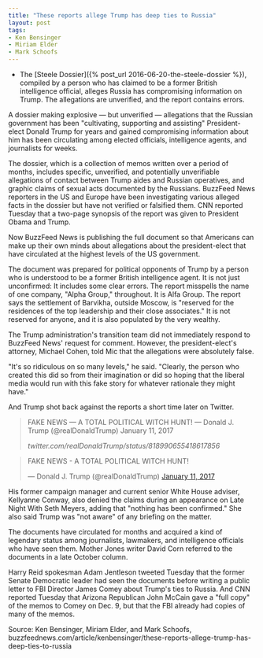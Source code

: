 ```yaml
---
title: "These reports allege Trump has deep ties to Russia"
layout: post
tags:
- Ken Bensinger
- Miriam Elder
- Mark Schoofs
---
```


- The [Steele Dossier]({% post_url 2016-06-20-the-steele-dossier %}), compiled by a person who has claimed to be a former British intelligence official, alleges Russia has compromising information on Trump. The allegations are unverified, and the report contains errors.

A dossier making explosive — but unverified — allegations that the Russian government has been "cultivating, supporting and assisting" President-elect Donald Trump for years and gained compromising information about him has been circulating among elected officials, intelligence agents, and journalists for weeks.

The dossier, which is a collection of memos written over a period of months, includes specific, unverified, and potentially unverifiable allegations of contact between Trump aides and Russian operatives, and graphic claims of sexual acts documented by the Russians. BuzzFeed News reporters in the US and Europe have been investigating various alleged facts in the dossier but have not verified or falsified them. CNN reported Tuesday that a two-page synopsis of the report was given to President Obama and Trump.

Now BuzzFeed News is publishing the full document so that Americans can make up their own minds about allegations about the president-elect that have circulated at the highest levels of the US government.

The document was prepared for political opponents of Trump by a person who is understood to be a former British intelligence agent. It is not just unconfirmed: It includes some clear errors. The report misspells the name of one company, "Alpha Group," throughout. It is Alfa Group. The report says the settlement of Barvikha, outside Moscow, is "reserved for the residences of the top leadership and their close associates." It is not reserved for anyone, and it is also populated by the very wealthy.

The Trump administration's transition team did not immediately respond to BuzzFeed News' request for comment. However, the president-elect's attorney, Michael Cohen, told Mic that the allegations were absolutely false.

"It's so ridiculous on so many levels," he said. "Clearly, the person who created this did so from their imagination or did so hoping that the liberal media would run with this fake story for whatever rationale they might have."

And Trump shot back against the reports a short time later on Twitter.

> FAKE NEWS — A TOTAL POLITICAL WITCH HUNT! — Donald J. Trump (@realDonaldTrump) January 11, 2017
>
> <cite>twitter.com/realDonaldTrump/status/818990655418617856</cite>

<blockquote class="twitter-tweet"><p lang="en" dir="ltr">FAKE NEWS - A TOTAL POLITICAL WITCH HUNT!</p>&mdash; Donald J. Trump (@realDonaldTrump) <a href="https://twitter.com/realDonaldTrump/status/818990655418617856?ref_src=twsrc%5Etfw">January 11, 2017</a></blockquote> <script async src="https://platform.twitter.com/widgets.js" charset="utf-8"></script>

His former campaign manager and current senior White House adviser, Kellyanne Conway, also denied the claims during an appearance on Late Night With Seth Meyers, adding that "nothing has been confirmed." She also said Trump was "not aware" of any briefing on the matter.

The documents have circulated for months and acquired a kind of legendary status among journalists, lawmakers, and intelligence officials who have seen them. Mother Jones writer David Corn referred to the documents in a late October column.

Harry Reid spokesman Adam Jentleson tweeted Tuesday that the former Senate Democratic leader had seen the documents before writing a public letter to FBI Director James Comey about Trump's ties to Russia. And CNN reported Tuesday that Arizona Republican John McCain gave a "full copy" of the memos to Comey on Dec. 9, but that the FBI already had copies of many of the memos.

Source: Ken Bensinger, Miriam Elder, and Mark Schoofs, buzzfeednews.com/article/kenbensinger/these-reports-allege-trump-has-deep-ties-to-russia
